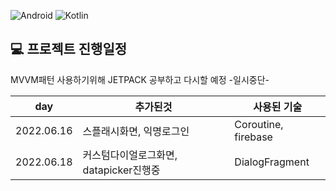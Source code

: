 
![Android](https://img.shields.io/badge/Android-3DDC84?style=for-the-badge&logo=android&logoColor=white)
![Kotlin](https://img.shields.io/badge/kotlin-%230095D5.svg?style=for-the-badge&logo=kotlin&logoColor=white) 
## :computer: 프로젝트 진행일정
MVVM패턴 사용하기위해 JETPACK 공부하고 다시할 예정 -일시중단-

| day  | 추가된것 | 사용된 기술 |
| ------  |----------- | ------ |
| 2022.06.16  | 스플래시화면, 익명로그인 | Coroutine, firebase |
| 2022.06.18  | 커스텀다이얼로그화면, datapicker진행중 | DialogFragment |
